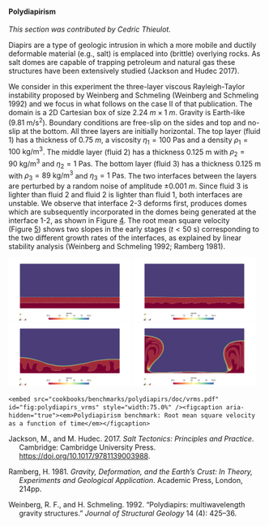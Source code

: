 #### Polydiapirism

*This section was contributed by Cedric Thieulot.*

Diapirs are a type of geologic intrusion in which a more mobile and ductily
deformable material (e.g., salt) is emplaced into (brittle) overlying rocks.
As salt domes are capable of trapping petroleum and natural gas these
structures have been extensively studied (Jackson and Hudec 2017).

We consider in this experiment the three-layer viscous Rayleigh-Taylor
instability proposed by Weinberg and Schmeling (Weinberg and Schmeling 1992)
and we focus in what follows on the case II of that publication. The domain is
a 2D Cartesian box of size $2.24~\si{m} \times 1~\si{m}$. Gravity is
Earth-like ($9.81~\si{\meter\per\square\second}$). Boundary conditions are
free-slip on the sides and top and no-slip at the bottom. All three layers are
initially horizontal. The top layer (fluid 1) has a thickness of
$0.75~\si{m}$, a viscosity $\eta_1=100~\si{\pascal\second}$ and a density
$\rho_1=100~\si{\kg\per\cubic\meter}$. The middle layer (fluid 2) has a
thickness $0.125~\si{\meter}$ with $\rho_2=90~\si{\kg\per\cubic\meter}$ and
$\eta_2=1~\si{\pascal\second}$. The bottom layer (fluid 3) has a thickness
$0.125~\si{\meter}$ with $\rho_3=89~\si{\kg\per\cubic\meter}$ and
$\eta_3=1~\si{\pascal\second}$. The two interfaces between the layers are
perturbed by a random noise of amplitude $\pm 0.001~\si{m}$. Since fluid 3 is
lighter than fluid 2 and fluid 2 is lighter than fluid 1, both interfaces are
unstable. We observe that interface 2-3 deforms first, produces domes which
are subsequently incorporated in the domes being generated at the interface
1-2, as shown in Figure&nbsp;[4][]. The root mean square velocity
(Figure&nbsp;[5][]) shows two slopes in the early stages ($t<50~\si{\second}$)
corresponding to the two different growth rates of the interfaces, as
explained by linear stability analysis (Weinberg and Schmeling 1992; Ramberg
1981).

<img src="diapirs0000.png" title="fig:" id="fig:polydiapirs_density" style="width:48.0%" alt="Polydiapirism benchmark: Density field at t=0,25,50,75~\si{\second}." />
<img src="diapirs0005.png" title="fig:" id="fig:polydiapirs_density" style="width:48.0%" alt="Polydiapirism benchmark: Density field at t=0,25,50,75~\si{\second}." />
<img src="diapirs0010.png" title="fig:" id="fig:polydiapirs_density" style="width:48.0%" alt="Polydiapirism benchmark: Density field at t=0,25,50,75~\si{\second}." />
<img src="diapirs0015.png" title="fig:" id="fig:polydiapirs_density" style="width:48.0%" alt="Polydiapirism benchmark: Density field at t=0,25,50,75~\si{\second}." />

```{figure-md}
<embed src="cookbooks/benchmarks/polydiapirs/doc/vrms.pdf" id="fig:polydiapirs_vrms" style="width:75.0%" /><figcaption aria-hidden="true"><em>Polydiapirism benchmark: Root mean square velocity as a function of time</em></figcaption>
```

<div id="refs" class="references csl-bib-body hanging-indent">

<div id="ref-jahu17" class="csl-entry">

Jackson, M., and M. Hudec. 2017. *Salt Tectonics: Principles and Practice*.
Cambridge: Cambridge University Press.
<https://doi.org/10.1017/9781139003988>.

</div>

<div id="ref-ramb81" class="csl-entry">

Ramberg, H. 1981. *Gravity, Deformation, and the Earth&rsquo;s Crust: In
Theory, Experiments and Geological Application*. Academic Press, London,
214pp.

</div>

<div id="ref-wesc92" class="csl-entry">

Weinberg, R. F., and H. Schmeling. 1992. &ldquo;<span
class="nocase">Polydiapirs: multiwavelength gravity structures</span>.&rdquo;
*Journal of Structural Geology* 14 (4): 425&ndash;36.

</div>

</div>

  [4]: #fig:polydiapirs_density
  [5]: #fig:polydiapirs_vrms
